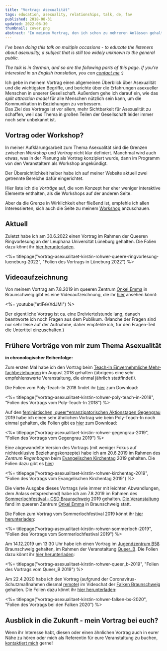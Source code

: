 ```yaml
---
title: "Vortrag: Asexualität"
tags: education, asexuality, relationships, talk, de, fav
published: 2018-08-31
updated: 2022-06-30
thumbnail: cover.png
abstract: "In meinem Vortrag, den ich schon zu mehreren Anlässen gehalten habe, gebe ich einen Überblick zum Thema Asexualität, zu den Erfahrungen asexueller Menschen und zum split attraction model."
---
```


*I've been doing this talk on multiple occasions - to educate the listeners about asexuality, a subject that is still too widely unknown to the general public.*  

*The talk is in German, and so are the following parts of this page. If you're interested in an English translation, you can [contact me](/about/) :)*

Ich gebe in meinem Vortrag einen allgemeinen Überblick über Asexualität und die wichtigsten Begriffe, und berichte über die Erfahrungen asexueller Menschen in unserer Gesellschaft. Außerdem gehe ich darauf ein, wie das *split attraction model* für alle Menschen nützlich sein kann, um die Kommunikation in Beziehungen zu verbessern.  
Das Ziel des Vortrags ist vor allem, mehr Sichtbarkeit für Asexualität zu schaffen, weil das Thema in großen Teilen der Gesellschaft leider immer noch sehr unbekannt ist.

## Vortrag oder Workshop?

In meiner Aufklärungsarbeit zum Thema Asexualität sind die Grenzen zwischen *Workshop* und *Vortrag* nicht klar definiert. Manchmal wird auch etwas, was in der Planung als Vortrag konzipiert wurde, dann im Programm von den Veranstaltern als Workshop angekündigt.

Der Übersichtlichkeit halber habe ich auf meiner Website aktuell zwei getrennte Bereiche dafür eingerichtet.

Hier liste ich die *Vorträge* auf, die vom Konzept her eher weniger interaktive Elemente enthalten, als die Workshops auf der anderen Seite.

Aber da die Grenze in Wirklichkeit eher fließend ist, empfehle ich allen Interessierten, sich auch die Seite zu meinem [Workshop](/workshop-asexualitaet/) anzuschauen.

## Aktuell

Zuletzt habe ich am 30.6.2022 einen Vortrag im Rahmen der Queeren Ringvorlesung an der Leuphana Universität Lüneburg gehalten. Die Folien dazu könnt ihr [hier herunterladen](vortrag-asexualitaet-kirstin-rohwer-queere-ringvorlesung-lueneburg-2022.pdf).

<%= titlepage("vortrag-asexualitaet-kirstin-rohwer-queere-ringvorlesung-lueneburg-2022", "Folien des Vortrags in Lüneburg 2022") %>

## Videoaufzeichnung

Von meinem Vortrag am 7.8.2019 im queeren Zentrum [Onkel Emma](https://onkel-emma.org/) in Braunschweig gibt es eine Videoaufzeichnung, die ihr [hier](https://www.youtube.com/watch?v=etlFeVXdJMI) ansehen könnt:

<%= youtube("etlFeVXdJMI") %>

Der eigentliche Vortrag ist ca. eine Dreiviertelstunde lang, danach beantworte ich noch Fragen aus dem Publikum. (Manche der Fragen sind nur sehr leise auf der Aufnahme, daher empfehle ich, für den Fragen-Teil die Untertitel einzuschalten.)

## Frühere Vorträge von mir zum Thema Asexualität

**in chronologischer Reihenfolge:**

Zum ersten Mal habe ich den Vortrag beim [Teach-In Einvernehmliche Mehr&shy;fach&shy;beziehungen](https://polyffm.wordpress.com/teach-in-2018/) im August 2018 gehalten (übrigens eine sehr empfehlenswerte Veranstaltung, die einmal jährlich stattfindet!).

Die Folien vom Poly-Teach-In 2018 findet ihr [hier](vortrag-asexualitaet-kirstin-rohwer-poly-teach-in-2018.pdf) zum Download:

<%= titlepage("vortrag-asexualitaet-kirstin-rohwer-poly-teach-in-2018", "Folien des Vortrags vom Poly-Teach-In 2018") %>

Auf den [feministischen, queer\*emanzipatorischen Aktionstagen Gegengrau](https://queerfems.blackblogs.org/category/gegengrau-2019/) 2019 habe ich einen sehr ähnlichen Vortrag wie beim Poly-Teach-In noch einmal gehalten, die Folien gibt es [hier](vortrag-asexualitaet-kirstin-rohwer-gegengrau-2019.pdf) zum Download:

<%= titlepage("vortrag-asexualitaet-kirstin-rohwer-gegengrau-2019", "Folien des Vortrags vom Gegengrau 2019") %>

Eine abgewandelte Version des Vortrags (mit weniger Fokus auf nichtexklusive Beziehungskonzepte) habe ich am 20.6.2019 im Rahmen des *Zentrum Regenbogen* beim [Evangelischen Kirchentag](http://www.kirchentag.de) 2019 gehalten. Die Folien dazu gibt es [hier](vortrag-asexualitaet-kirstin-rohwer-kirchentag-2019.pdf):

<%= titlepage("vortrag-asexualitaet-kirstin-rohwer-kirchentag-2019", "Folien des Vortrags vom Evangelischen Kirchentag 2019") %>

Die vierte Ausgabe dieses Vortrags (wie immer mit leichten Abwandlungen, dem Anlass entsprechend) habe ich am 7.8.2019 im Rahmen des [Sommerlochfestival - CSD Braunschweig](https://www.csd-braunschweig.de/) 2019 gehalten. [Die Veranstaltung](http://amazing-aces-bs.de/vortrag-sommerloch-2019/) fand im queeren Zentrum [Onkel Emma](https://onkel-emma.org/) in Braunschweig statt.

Die Folien zum Vortrag vom Sommerlochfestival 2019 könnt ihr [hier herunterladen](vortrag-asexualitaet-kirstin-rohwer-sommerloch-2019.pdf):

<%= titlepage("vortrag-asexualitaet-kirstin-rohwer-sommerloch-2019", "Folien des Vortrags vom Sommerlochfestival 2019") %>

Am 14.12.2019 um 13:30 Uhr habe ich einen Vortrag im [Jugendzentrum B58](http://juzb58.de/) Braunschweig gehalten, im Rahmen der Veranstaltung [Queer_B](http://amazing-aces-bs.de/vortrag-queer-b-2019/). Die Folien dazu könnt ihr [hier herunterladen](vortrag-asexualitaet-kirstin-rohwer-queer_b-2019.pdf):

<%= titlepage("vortrag-asexualitaet-kirstin-rohwer-queer_b-2019", "Folien des Vortrags vom Queer_B 2019") %>

Am 22.4.2020 habe ich den Vortrag (aufgrund der Coronavirus-Schutzmaßnahmen diesmal [remote](https://kv.falken-bs.de/2020/04/asexualitaet-die-unsichtbare-orientierung-vortrag-von-kirstin-rohwer)) im Videochat der [Falken Braunschweig](https://kv.falken-bs.de/) gehalten. Die Folien dazu könnt ihr [hier herunterladen](vortrag-asexualitaet-kirstin-rohwer-falken-bs-2020.pdf):

<%= titlepage("vortrag-asexualitaet-kirstin-rohwer-falken-bs-2020", "Folien des Vortrags bei den Falken 2020") %>

## Ausblick in die Zukunft - mein Vortrag bei euch?

Wenn ihr Interesse habt, diesen oder einen ähnlichen Vortrag auch in eurer Nähe zu hören oder mich als Referentin für eure Veranstaltung zu buchen, [kontaktiert mich](/about/) gerne!
